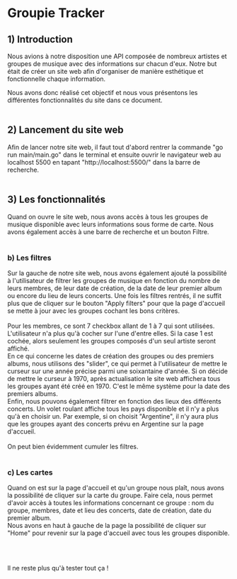 # Groupie Tracker

## 1) Introduction
Nous avions à notre disposition une API composée de nombreux artistes et groupes de musique avec des informations sur chacun d'eux. Notre but était de créer un site web afin d'organiser de manière esthétique et fonctionnelle chaque information. 

Nous avons donc réalisé cet objectif et nous vous présentons les différentes 
fonctionnalités du site dans ce document.
<br>
<br>
## 2) Lancement du site web
Afin de lancer notre site web, il faut tout d'abord rentrer la commande "go run main/main.go" dans le terminal et ensuite ouvrir le navigateur web au localhost 5500 en tapant "http://localhost:5500/" dans la barre de recherche.
<br>
<br>

## 3) Les fonctionnalités
Quand on ouvre le site web, nous avons accès à tous les groupes de musique disponible avec leurs informations sous forme de carte. Nous avons également accès à une barre de recherche et un bouton Filtre.
<br>
<br>
### b) Les filtres
Sur la gauche de notre site web, nous avons également ajouté la possibilité à l'utilisateur de filtrer les groupes de musique en fonction du nombre de leurs membres, de leur date de création, de la date de leur premier album ou encore du lieu de leurs concerts. Une fois les filtres rentrés, il ne suffit plus que de cliquer sur le bouton "Apply filters" pour que la page d'accueil se mette à jour avec les groupes cochant les bons critères.
<br>
<br>
Pour les membres, ce sont 7 checkbox allant de 1 à 7 qui sont utilisées. L'utilisateur n'a plus qu'à cocher sur l'une d'entre elles. Si la case 1 est cochée, alors seulement les groupes composés d'un seul artiste seront affiché.
<br>
En ce qui concerne les dates de création des groupes ou des premiers albums, nous utilisons des "slider", ce qui permet à l'utilisateur de mettre le curseur sur une année précise parmi une soixantaine d'année. Si on décide de mettre le curseur à 1970, après actualisation le site web affichera tous les groupes ayant été créé en 1970. C'est le même système pour la date des premiers albums.
<br>
Enfin, nous pouvons également filtrer en fonction des lieux des différents concerts. Un volet roulant affiche tous les pays disponible et il n'y a plus qu'à en choisir un. Par exemple, si on choisit "Argentine", il n'y aura plus que les groupes ayant des concerts prévu en Argentine sur la page d'accueil.
<br>
<br>
On peut bien évidemment cumuler les filtres.
<br>
<br>

### c) Les cartes
Quand on est sur la page d'accueil et qu'un groupe nous plaît, nous avons la possibilité de cliquer sur la carte du groupe. Faire cela, nous permet d'avoir accès à toutes les informations concernant ce groupe : nom du groupe, membres, date et lieu des concerts, date de création, date du premier album.
<br>
Nous avons en haut à gauche de la page la possibilité de cliquer sur "Home" pour revenir sur la page d'accueil avec tous les groupes disponible.

<br>
<br>

 Il ne reste plus qu'à tester tout ça !